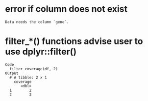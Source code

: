 # error if column does not exist

    Data needs the column `gene`.

# filter_*() functions advise user to use dplyr::filter()

    Code
      filter_coverage(df, 2)
    Output
      # A tibble: 2 x 1
        coverage
           <dbl>
      1        2
      2        3

